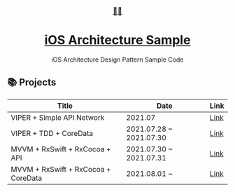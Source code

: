 <div align="center">
    <a href="https://sunggweon.dev/TIL/">
      <h3>👷‍♂️</h3>
        <h1>iOS Architecture Sample</h1>
    </a>
  iOS Architecture Design Pattern Sample Code
</div>

## 📚 Projects

| Title | Date | Link |
|-------|------|------|
| VIPER + Simple API Network | 2021.07  | [Link](https://github.com/iosdevted/ios-architecture-sample/tree/master/VIPER) |
| VIPER + TDD + CoreData | 2021.07.28 ~  2021.07.30 | [Link](https://github.com/iosdevted/ios-architecture-sample/tree/master/VIPER%2BTDD%2BCOREDATA) |
| MVVM + RxSwift + RxCocoa + API| 2021.07.30 ~ 2021.07.31 | [Link](https://github.com/iosdevted/ios-architecture-sample/tree/master/MVVM%2BRXSWIFT%2BAPI) |
| MVVM + RxSwift + RxCocoa + CoreData | 2021.08.01 ~ | [Link]() |